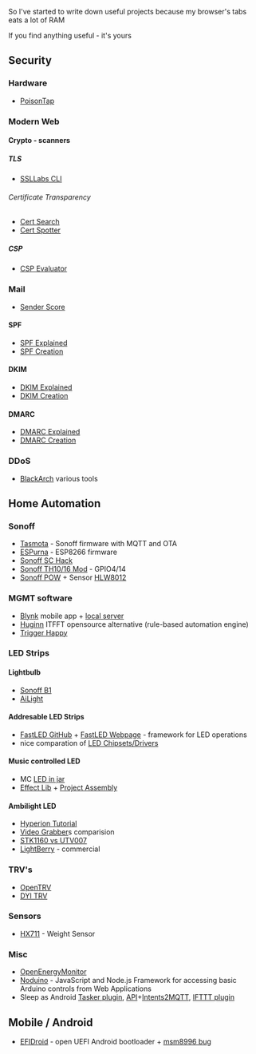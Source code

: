 
So I've started to write down useful projects because my browser's tabs eats a lot of RAM

If you find anything useful - it's yours

## Security

### Hardware 

- [PoisonTap](https://github.com/samyk/poisontap)

### Modern Web



#### Crypto - scanners

##### TLS
- [SSLLabs CLI](https://github.com/ssllabs/ssllabs-scan/)

###### Certificate Transparency
- [Cert Search](https://crt.sh/)
- [Cert Spotter](https://github.com/SSLMate/certspotter)

##### CSP
- [CSP Evaluator](https://csp-evaluator.withgoogle.com/)

### Mail

- [Sender Score](https://www.senderscore.org/)

#### SPF
- [SPF Explained](https://blog.returnpath.com/how-to-explain-spf-in-plain-english/)
- [SPF Creation](https://blog.returnpath.com/protecting-your-brand-from-phishing-how-to-create-your-spf-record/)

#### DKIM
- [DKIM Explained](https://blog.returnpath.com/how-to-explain-dkim-in-plain-english-2/)
- [DKIM Creation](https://blog.returnpath.com/protecting-your-brand-from-phishing-how-to-create-a-dkim-record/)

#### DMARC
- [DMARC Explained](https://blog.returnpath.com/how-to-explain-dmarc-in-plain-english/)
- [DMARC Creation](https://blog.returnpath.com/build-your-dmarc-record-in-15-minutes-v2/)

### DDoS
- [BlackArch](https://blackarch.org/dos.html) various tools

## Home Automation

### Sonoff
- [Tasmota](https://github.com/arendst/Sonoff-Tasmota) - Sonoff firmware with MQTT and OTA
- [ESPurna](https://bitbucket.org/xoseperez/espurna) - ESP8266 firmware
- [Sonoff SC Hack](http://tinkerman.cat/itead-studio-sonoff-sc-revisited/)
- [Sonoff TH10/16 Mod](http://tinkerman.cat/sonoff-th10-th16-sensors-displays-actuators/) - GPIO4/14
- [Sonoff POW](http://tinkerman.cat/the-sonoff-pow/) + Sensor [HLW8012](http://tinkerman.cat/hlw8012-ic-new-sonoff-pow/)

### MGMT software
- [Blynk](https://www.blynk.cc/) mobile app + [local server](http://docs.blynk.cc/#blynk-server)
- [Huginn](https://github.com/huginn/huginn) ITFFT opensource alternative (rule-based automation engine)
- [Trigger Happy](https://github.com/foxmask/django-th)

### LED Strips

#### Lightbulb
- [Sonoff B1](http://tinkerman.cat/sonoff-b1-lights-and-shades/)
- [AiLight](http://tinkerman.cat/ailight-hackable-rgbw-light-bulb/)

#### Addresable LED Strips
- [FastLED GitHub](https://github.com/FastLED/FastLED) + [FastLED Webpage](http://fastled.io/) - framework for LED operations
- nice comparation of [LED Chipsets/Drivers](https://github.com/FastLED/FastLED/wiki/Overview) 

#### Music controlled LED
- MC [LED in jar](http://natural-nerd.com/music-reactive-light/)
- [Effect Lib](https://github.com/scottlawsonbc/audio-reactive-led-strip) + [Project Assembly](https://github.com/xNNism/rpi_led_visualizer)

#### Ambilight LED
- [Hyperion Tutorial](https://hyperion-project.org/threads/raspberry-pi-3-mediacenter-hyperion-ambilight-no-soldering.77/)
- [Video Grabber](http://raspberry-at-home.com/video-grabber-for-raspberry-pi/)s comparision 
- [STK1160 vs UTV007](https://hyperion-project.org/threads/comparison-fushicai-utv007-vs-stk1160.194/)
- [LightBerry](http://lightberry.eu/) - commercial

### TRV's

- [OpenTRV](https://github.com/opentrv)
- [DYI TRV](http://www.instructables.com/id/Smart-Radiator-Valve-With-Home-Assistant/)

### Sensors
- [HX711](https://github.com/bogde/HX711) - Weight Sensor

### Misc
- [OpenEnergyMonitor](https://openenergymonitor.org/)
- [Noduino](https://sbstjn.com/noduino/) - JavaScript and Node.js Framework for accessing basic Arduino controls from Web Applications
- Sleep as Android [Tasker plugin](https://sleep.urbandroid.org/documentation/tutorials/tasker/), [API](https://sleep.urbandroid.org/documentation/developer-api/intents-and-content-providers/)+[Intents2MQTT](https://play.google.com/store/apps/details?id=pixento.nl.broadcasttomqtt), [IFTTT plugin](https://sleep.urbandroid.org/documentation/integration/ifttt/)

## Mobile / Android

- [EFIDroid](http://efidroid.org/) - open UEFI Android bootloader + [msm8996 bug](https://github.com/efidroid/projectmanagement/issues/89)
